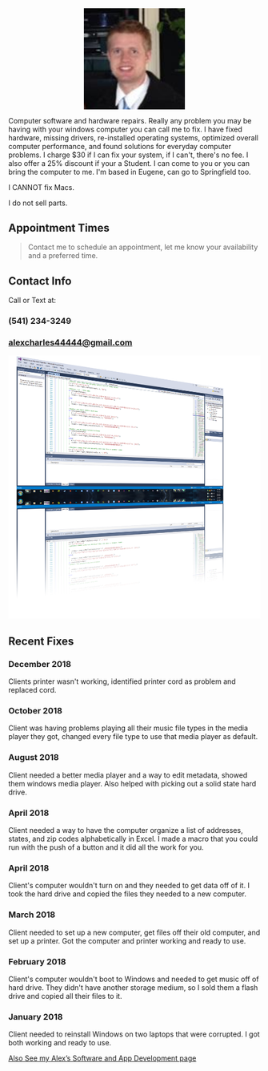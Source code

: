 <img src="Me 2.jpg" alt="hi" style="display:block; width:40%; height:40%; margin-left:auto; margin-right:auto;"/>

Computer software and hardware repairs. Really any problem you may be having with your windows computer you can call me to fix. I have fixed hardware, missing drivers, re-installed operating systems, optimized overall computer performance, and found solutions for everyday computer problems. I charge $30 if I can fix your system, if I can't, there's no fee. I also offer a 25% discount if your a Student. I can come to you or you can bring the computer to me. I'm based in Eugene, can go to Springfield too.

I CANNOT fix Macs.

I do not sell parts.

## Appointment Times
> Contact me to schedule an appointment, let me know your availability and a preferred time.

## Contact Info
Call or Text at:
### (541) 234-3249
### alexcharles44444@gmail.com

<img src="Programming.png" alt="hi" class="inline"/>

## Recent Fixes
### December 2018
Clients printer wasn't working, identified printer cord as problem and replaced cord.

### October 2018
Client was having problems playing all their music file types in the media player they got, changed every file type to use that media player as default.

### August 2018
Client needed a better media player and a way to edit metadata, showed them windows media player. Also helped with picking out a solid state hard drive.

### April 2018
Client needed a way to have the computer organize a list of addresses, states, and zip codes alphabetically in Excel. 
I made a macro that you could run with the push of a button and it did all the work for you.

### April 2018
Client's computer wouldn't turn on and they needed to get data off of it. I took the hard drive and copied the files
they needed to a new computer.

### March 2018
Client needed to set up a new computer, get files off their old computer, and set up a printer. Got the computer and
printer working and ready to use.

### February 2018
Client's computer wouldn't boot to Windows and needed to get music off of hard drive. They didn't have another 
storage medium, so I sold them a flash drive and copied all their files to it.

### January 2018
Client needed to reinstall Windows on two laptops that were corrupted. I got both working and ready to use.

<a href="software.html">Also See my Alex’s Software and App Development page</a>
